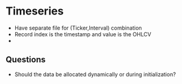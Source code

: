 # Timeseries
* Have separate file for (Ticker,Interval) combination
* Record index is the timestamp and value is the OHLCV
* 
## Questions
* Should the data be allocated dynamically or during initialization?